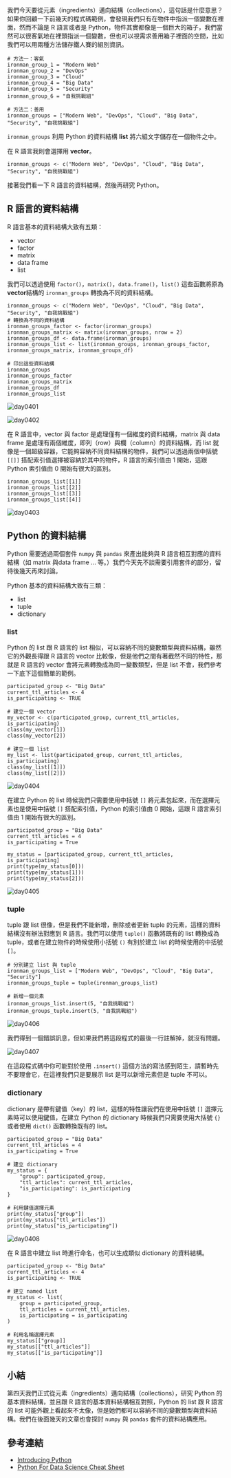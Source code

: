 我們今天要從元素（ingredients）邁向結構（collections），這句話是什麼意思？如果你回顧一下前幾天的程式碼範例，會發現我們只有在物件中指派一個變數在裡面，然而不論是 R 語言或者是 Python，物件其實都像是一個巨大的箱子，我們當然可以很客氣地在裡頭指派一個變數，但也可以視需求善用箱子裡面的空間，比如我們可以用兩種方法儲存鐵人賽的組別資訊。

```{python}
# 方法一：客氣
ironman_group_1 = "Modern Web"
ironman_group_2 = "DevOps"
ironman_group_3 = "Cloud"
ironman_group_4 = "Big Data"
ironman_group_5 = "Security"
ironman_group_6 = "自我挑戰組"

# 方法二：善用
ironman_groups = ["Modern Web", "DevOps", "Cloud", "Big Data", "Security", "自我挑戰組"]
```

`ironman_groups` 利用 Python 的資料結構 **list** 將六組文字儲存在一個物件之中。

在 R 語言我則會選擇用 **vector**。

```{r}
ironman_groups <- c("Modern Web", "DevOps", "Cloud", "Big Data", "Security", "自我挑戰組")
```

接著我們看一下 R 語言的資料結構，然後再研究 Python。

## R 語言的資料結構

R 語言基本的資料結構大致有五類：

- vector
- factor
- matrix
- data frame
- list

我們可以透過使用 `factor()`，`matrix()`，`data.frame()`，`list()` 這些函數將原為**vector**結構的 `ironman_groups` 轉換為不同的資料結構。

```{r}
ironman_groups <- c("Modern Web", "DevOps", "Cloud", "Big Data", "Security", "自我挑戰組")
# 轉換為不同的資料結構
ironman_groups_factor <- factor(ironman_groups)
ironman_groups_matrix <- matrix(ironman_groups, nrow = 2)
ironman_groups_df <- data.frame(ironman_groups)
ironman_groups_list <- list(ironman_groups, ironman_groups_factor, ironman_groups_matrix, ironman_groups_df)

# 印出這些資料結構
ironman_groups
ironman_groups_factor
ironman_groups_matrix
ironman_groups_df
ironman_groups_list
```

![day0401](https://storage.googleapis.com/2017_ithome_ironman/day0401.png)

![day0402](https://storage.googleapis.com/2017_ithome_ironman/day0402.png)

在 R 語言中，vector 與 factor 是處理僅有一個維度的資料結構，matrix 與 data frame 是處理有兩個維度，即列（row）與欄（column）的資料結構，而 list 就像是一個超級容器，它能夠容納不同資料結構的物件，我們可以透過兩個中括號 `[[]]` 搭配索引值選擇被容納於其中的物件，R 語言的索引值由 1 開始，這跟 Python 索引值由 0 開始有很大的區別。

```{r}
ironman_groups_list[[1]]
ironman_groups_list[[2]]
ironman_groups_list[[3]]
ironman_groups_list[[4]]
```

![day0403](https://storage.googleapis.com/2017_ithome_ironman/day0403.png)

## Python 的資料結構

Python 需要透過兩個套件 `numpy` 與 `pandas` 來產出能夠與 R 語言相互對應的資料結構（如 matrix 與data frame ... 等。）我們今天先不談需要引用套件的部分，留待後幾天再來討論。

Python 基本的資料結構大致有三類：

- list
- tuple
- dictionary

### list

Python 的 list 跟 R 語言的 list 相似，可以容納不同的變數類型與資料結構，雖然它的外觀長得跟 R 語言的 vector 比較像，但是他們之間有著截然不同的特性，那就是 R 語言的 vector 會將元素轉換成為同一變數類型，但是 list 不會，我們參考一下底下這個簡單的範例。

```{r}
participated_group <- "Big Data"
current_ttl_articles <- 4
is_participating <- TRUE

# 建立一個 vector
my_vector <- c(participated_group, current_ttl_articles, is_participating)
class(my_vector[1])
class(my_vector[2])

# 建立一個 list
my_list <- list(participated_group, current_ttl_articles, is_participating)
class(my_list[[1]])
class(my_list[[2]])
```

![day0404](https://storage.googleapis.com/2017_ithome_ironman/day0404.png)

在建立 Python 的 list 時候我們只需要使用中括號 `[]` 將元素包起來，而在選擇元素也是使用中括號 `[]` 搭配索引值，Python 的索引值由 0 開始，這跟 R 語言索引值由 1 開始有很大的區別。

```{python}
participated_group = "Big Data"
current_ttl_articles = 4
is_participating = True

my_status = [participated_group, current_ttl_articles, is_participating]
print(type(my_status[0]))
print(type(my_status[1]))
print(type(my_status[2]))
```

![day0405](https://storage.googleapis.com/2017_ithome_ironman/day0405.png)

### tuple

tuple 跟 list 很像，但是我們不能新增，刪除或者更新 tuple 的元素，這樣的資料結構沒有辦法對應到 R 語言。我們可以使用 `tuple()` 函數將既有的 list 轉換成為 tuple，或者在建立物件的時候使用小括號 `()` 有別於建立 list 的時候使用的中括號 `[]`。

```{python}
# 分別建立 list 與 tuple
ironman_groups_list = ["Modern Web", "DevOps", "Cloud", "Big Data", "Security"]
ironman_groups_tuple = tuple(ironman_groups_list)

# 新增一個元素
ironman_groups_list.insert(5, "自我挑戰組")
ironman_groups_tuple.insert(5, "自我挑戰組")
```

![day0406](https://storage.googleapis.com/2017_ithome_ironman/day0406.png)

我們得到一個錯誤訊息，但如果我們將這段程式的最後一行註解掉，就沒有問題。

![day0407](https://storage.googleapis.com/2017_ithome_ironman/day0407.png)

在這段程式碼中你可能對於使用 `.insert()` 這個方法的寫法感到陌生，請暫時先不要理會它，在這裡我們只是要展示 list 是可以新增元素但是 tuple 不可以。

### dictionary

dictionary 是帶有鍵值（key）的 list，這樣的特性讓我們在使用中括號 `[]` 選擇元素時可以使用鍵值，在建立 Python 的 dictionary 時候我們只需要使用大括號 `{}` 或者使用 `dict()` 函數轉換既有的 list。

```{python}
participated_group = "Big Data"
current_ttl_articles = 4
is_participating = True

# 建立 dictionary
my_status = {
    "group": participated_group,
    "ttl_articles": current_ttl_articles,
    "is_participating": is_participating
}

# 利用鍵值選擇元素
print(my_status["group"])
print(my_status["ttl_articles"])
print(my_status["is_participating"])
```

![day0408](https://storage.googleapis.com/2017_ithome_ironman/day0408.png)

在 R 語言中建立 list 時進行命名，也可以生成類似 dictionary 的資料結構。

```{r}
participated_group <- "Big Data"
current_ttl_articles <- 4
is_participating <- TRUE

# 建立 named list
my_status <- list(
    group = participated_group,
    ttl_articles = current_ttl_articles,
    is_participating = is_participating
)

# 利用名稱選擇元素
my_status[["group]]
my_status[["ttl_articles"]]
my_status[["is_participating"]]
```

## 小結

第四天我們正式從元素（ingredients）邁向結構（collections），研究 Python 的基本資料結構，並且跟 R 語言的基本資料結構相互對照，Python 的 list 跟 R 語言的 list 可能外觀上看起來不太像，但是她們都可以容納不同的變數類型與資料結構。我們在後面幾天的文章也會探討 `numpy` 與 `pandas` 套件的資料結構應用。

## 參考連結

- [Introducing Python](http://shop.oreilly.com/product/0636920028659.do)
- [Python For Data Science Cheat Sheet](https://s3.amazonaws.com/assets.datacamp.com/blog_assets/PythonForDataScience.pdf)